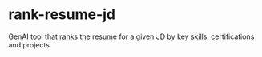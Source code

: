 # rank-resume-jd
GenAI tool that ranks the resume for a given JD by key skills, certifications and projects. 
